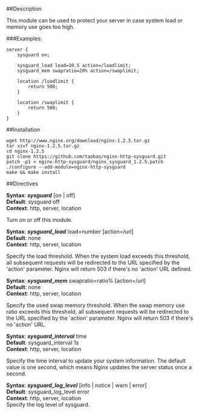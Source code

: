 ##Description

This module can be used to protect your server in case system load or memory use goes too high.

###Examples:

    server {
        sysguard on;

        sysguard_load load=10.5 action=/loadlimit;
        sysguard_mem swapratio=20% action=/swaplimit;

        location /loadlimit {
            return 500;
        }

        location /swaplimit {
            return 500;
        }
    }

##Installation

    wget http://www.nginx.org/download/nginx-1.2.5.tar.gz
    tar xzvf nginx-1.2.5.tar.gz
    cd nginx-1.2.5
    git clone https://github.com/taobao/nginx-http-sysguard.git
    patch -p1 < nginx-http-sysguard/nginx_sysguard_1.2.5.patch
    ./configure --add-module=nginx-http-sysguard
    make && make install

##Directives

**Syntax**: ***sysguard*** [on | off]  
**Default**: sysguard off  
**Context**: http, server, location  

Turn on or off this module.
<br/>

**Syntax**: ***sysguard_load*** load=number [action=/url]  
**Default**: none  
**Context**: http, server, location  

Specify the load threshold. When the system load exceeds this threshold, all subsequent requests will be redirected to the URL specified by the 'action' parameter. Nginx will return 503 if there's no 'action' URL defined.
<br/>

**Syntax**: ***sysguard_mem*** swapratio=ratio% [action=/url]  
**Default**: none  
**Context**: http, server, location  

Specify the used swap memory threshold. When the swap memory use ratio exceeds this threshold, all subsequent requests will be redirected to the URL specified by the 'action' parameter. Nginx will return 503 if there's no 'action' URL.
<br/>

**Syntax**: ***sysguard_interval*** time  
**Default**: sysguard_interval 1s  
**Context**: http, server, location  

Specify the time interval to update your system information. The default value is one second, which means Nginx updates the server status once a second.
<br/>

**Syntax**: ***sysguard_log_level*** [info | notice | warn | error]  
**Default**: sysguard_log_level error  
**Context**: http, server, location  
Specify the log level of sysguard.
<br/>
